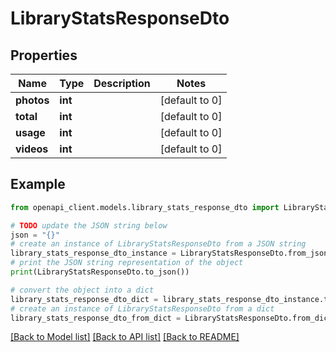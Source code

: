 # LibraryStatsResponseDto


## Properties

Name | Type | Description | Notes
------------ | ------------- | ------------- | -------------
**photos** | **int** |  | [default to 0]
**total** | **int** |  | [default to 0]
**usage** | **int** |  | [default to 0]
**videos** | **int** |  | [default to 0]

## Example

```python
from openapi_client.models.library_stats_response_dto import LibraryStatsResponseDto

# TODO update the JSON string below
json = "{}"
# create an instance of LibraryStatsResponseDto from a JSON string
library_stats_response_dto_instance = LibraryStatsResponseDto.from_json(json)
# print the JSON string representation of the object
print(LibraryStatsResponseDto.to_json())

# convert the object into a dict
library_stats_response_dto_dict = library_stats_response_dto_instance.to_dict()
# create an instance of LibraryStatsResponseDto from a dict
library_stats_response_dto_from_dict = LibraryStatsResponseDto.from_dict(library_stats_response_dto_dict)
```
[[Back to Model list]](../README.md#documentation-for-models) [[Back to API list]](../README.md#documentation-for-api-endpoints) [[Back to README]](../README.md)


